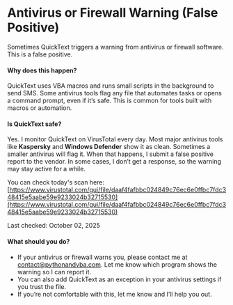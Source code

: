 # Antivirus or Firewall Warning (False Positive)

Sometimes QuickText triggers a warning from antivirus or firewall software. This is a false positive.

#### Why does this happen?

QuickText uses VBA macros and runs small scripts in the background to send SMS. Some antivirus tools flag any file that automates tasks or opens a command prompt, even if it’s safe. This is common for tools built with macros or automation.

#### Is QuickText safe?

Yes. I monitor QuickText on VirusTotal every day. Most major antivirus tools like **Kaspersky** and **Windows Defender** show it as clean. Sometimes a smaller antivirus will flag it. When that happens, I submit a false positive report to the vendor. In some cases, I don’t get a response, so the warning may stay active for a while.

You can check today's scan here:\
[https://www.virustotal.com/gui/file/daaf4fafbbc024849c76ec6e0ffbc7fdc348415e5aabe59e9233024b32715530](https://www.virustotal.com/gui/file/daaf4fafbbc024849c76ec6e0ffbc7fdc348415e5aabe59e9233024b32715530)

Last checked: October 02, 2025

#### What should you do?

* If your antivirus or firewall warns you, please contact me at contact@pythonandvba.com. Let me know which program shows the warning so I can report it.
* You can also add QuickText as an exception in your antivirus settings if you trust the file.
* If you’re not comfortable with this, let me know and I’ll help you out.
